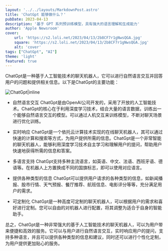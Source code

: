 ```yaml
---
layout: '../../layouts/MarkdownPost.astro'
title: 'ChatGpt 能够做什么？'
pubDate: 2023-04-13
description: '基于 GPT 系列预训练模型，具有强大的语言理解和生成能力'
author: 'Apple Newsroom'
cover:
    url: 'https://s2.loli.net/2023/04/13/2b8CF7r1gNwsQGA.jpg'
    square: 'https://s2.loli.net/2023/04/13/2b8CF7r1gNwsQGA.jpg'
    alt: 'cover'
tags: ["ChatGpt", "AI"] 
theme: 'light'
featured: true
---
```



ChatGpt是一种基于人工智能技术的聊天机器人，它可以进行自然语言交互并回答用户的问题和提供相关信息。以下是ChatGpt的主要功能：

![ChatGpt|inline](https://s2.loli.net/2023/04/13/2b8CF7r1gNwsQGA.jpg)

- 自然语言交互
ChatGpt是由OpenAI公司开发的，采用了开放的人工智能技术。ChatGpt的核心在于利用深度学习技术，结合大量的语言数据，训练出一个能够自然语言交互的模型。可以通过人机交互来训练模型，不断对聊天场景进行优化训练。

- 实时响应
ChatGpt是一个依托云计算技术实现的在线聊天机器人，其可以通过快速的计算和搜索等方式，为用户提供所需的信息。ChatGpt是一个非常智能的聊天机器人，能够利用深度学习技术自主学习和理解用户的提问，帮助用户快速地获得所需的信息和答案。

- 多语言支持
ChatGpt支持多种主流语言，如英语、中文、法语、西班牙语、德语等。在机器人上方置换成不同的国旗标志，即可以使用对应语言。

- 提供各种类型的信息
ChatGpt可以提供用户请求的各种类型的信息，如新闻播报、股市行情、天气预报、餐厅推荐、航班信息、电影评分等等，充分满足用户的需求。

- 可定制化
ChatGpt是一种高度可定制的聊天机器人，可以根据用户的需求和喜好进行定制。您可以自由的对机器人进行配置，将其调整为适合于自身的智能助手。

总之，ChatGpt是一种非常强大的基于人工智能技术的聊天机器人，可以为用户带来便捷和高效的服务。它可以与用户进行自然语言交互，实时响应用户的提问，支持多种语言，并且可以提供各种类型的信息和建议，同时还可以进行个性化定制，为用户提供更加贴心的服务。